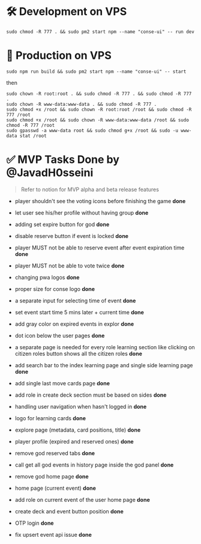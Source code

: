 

# 🛠️ Development on VPS

```console
sudo chmod -R 777 . && sudo pm2 start npm --name "conse-ui" -- run dev
```

# 🚀 Production on VPS
```console
sudo npm run build && sudo pm2 start npm --name "conse-ui" -- start
```
then 

```console
sudo chown -R root:root . && sudo chmod -R 777 . && sudo chmod -R 777 .
sudo chown -R www-data:www-data . && sudo chmod -R 777 .
sudo chmod +x /root && sudo chown -R root:root /root && sudo chmod -R 777 /root
sudo chmod +x /root && sudo chown -R www-data:www-data /root && sudo chmod -R 777 /root
sudo gpasswd -a www-data root && sudo chmod g+x /root && sudo -u www-data stat /root
```

# ✅ MVP Tasks Done by @JavadH0sseini

> Refer to notion for MVP alpha and beta release features

* player shouldn't see the voting icons before finishing the game **done**

* let user see his/her profile without having group **done**

* adding set expire button for god **done**

* disable reserve button if event is locked **done**

* player MUST not be able to reserve event after event expiration time **done**

* player MUST not be able to vote twice **done**

* changing pwa logos **done**

* proper size for conse logo **done**

* a separate input for selecting time of event **done**

* set event start time 5 mins later + current time **done**

* add gray color on expired events in explor **done**

* dot icon below the user pages **done**

* a separate page is needed for every role learning section like clicking on citizen roles button shows all the citizen roles **done**

* add search bar to the index learning page and single side learning page **done** 

* add single last move cards page **done**

* add role in create deck section must be based on sides **done**

* handling user navigation when hasn't logged in **done**
  
* logo for learning cards **done**

* explore page (metadata, card positions, title) **done**

* player profile (expired and reserved ones) **done**

* remove god reserved tabs **done**

* call get all god events in history page inside the god panel **done**

* remove god home page **done**

* home page (current event) **done**

* add role on current event of the user home page **done**

* create deck and event button position **done**

* OTP login **done**

* fix upsert event api issue **done**

